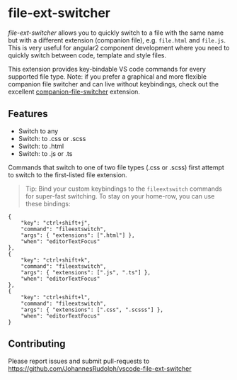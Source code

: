 # file-ext-switcher 

*file-ext-switcher* allows you to quickly switch to a file with the same name but with a different extension (companion file), e.g. `file.html` and `file.js`.
This is very useful for angular2 component development where you need to quickly switch between code, template and style files.   

This extension provides key-bindable VS code commands for every supported file type. 
Note: if you prefer a graphical and more flexible companion file switcher and can live without keybindings, check out the excellent [companion-file-switcher](https://marketplace.visualstudio.com/items?itemName=ClementVidal.companion-file-switcher) extension. 

## Features

* Switch to any 
* Switch: to .css or .scss
* Switch: to .html
* Switch: to .js or .ts

Commands that switch to one of two file types (.css or .scss) first attempt to switch to the first-listed file extension. 

> Tip: Bind your custom keybindings to the `fileextswitch` commands for super-fast switching. To stay on your home-row, you can use these bindings: 
```
{
    "key": "ctrl+shift+j",
    "command": "fileextswitch",
    "args": { "extensions": [".html"] }, 
    "when": "editorTextFocus"
},
{
    "key": "ctrl+shift+k",
    "command": "fileextswitch",
    "args": { "extensions": [".js", ".ts"] }, 
    "when": "editorTextFocus"
},
{
    "key": "ctrl+shift+l",
    "command": "fileextswitch",
    "args": { "extensions": [".css", ".scsss"] }, 
    "when": "editorTextFocus"
}
```


## Contributing
Please report issues and submit pull-requests to https://github.com/JohannesRudolph/vscode-file-ext-switcher
